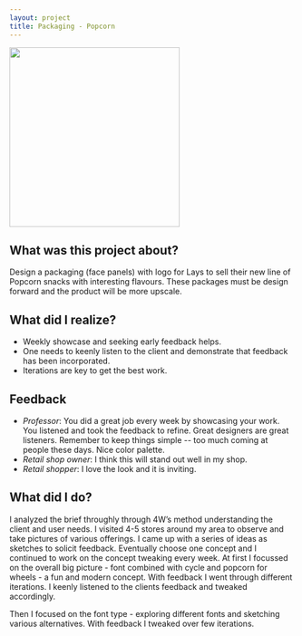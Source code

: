 ```yaml
---
layout: project
title: Packaging - Popcorn
---
```


<div markdown="0" class="grid-container">
	<div class="grid-child">
    	<img src="artifacts/SKU-1.png" width="300" height="317"/>
	</div>
	<div class="grid-child">
		<h2>What was this project about?</h2>
		<p>Design a packaging (face panels) with logo for Lays to sell their new line of Popcorn snacks with interesting flavours. These packages must be design forward and the product will be more upscale. </p>
		<h2>What did I realize?</h2>
		<ul>
			<li>Weekly showcase and seeking early feedback helps.</li>
			<li>One needs to keenly listen to the client and demonstrate that feedback has been incorporated.</li>
			<li>Iterations are key to get the best work.</li>
		</ul>
	</div>
</div>

## Feedback

* _Professor_: You did a great job every week by showcasing your work. You listened and took the feedback to refine. Great designers are great listeners. Remember to keep things simple -- too much coming at people these days. Nice color palette.
* _Retail shop owner_: I think this will stand out well in my shop.
* _Retail shopper_: I love the look and it is inviting.


## What did I do?

I analyzed the brief throughly through 4W’s method understanding the client and user needs. I visited 4-5 stores around my area to observe and take pictures of various offerings. I came up with a series of ideas as sketches to solicit feedback. Eventually choose one concept and I continued to work on the concept tweaking every week. At first I focussed on the overall big picture - font combined with cycle and popcorn for wheels - a fun and modern concept. With feedback I went through different iterations. I keenly listened to the clients feedback and tweaked accordingly. 

Then I focused on the font type - exploring different fonts and sketching various alternatives. With feedback I tweaked over few iterations.

